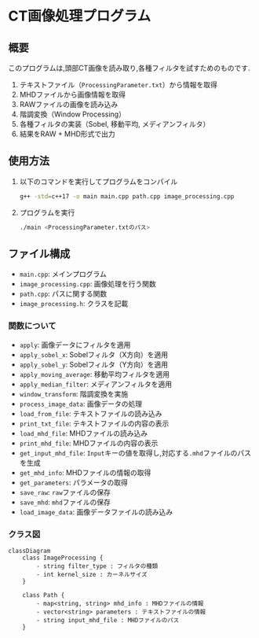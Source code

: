 # CT画像処理プログラム

## 概要
このプログラムは,頭部CT画像を読み取り,各種フィルタを試すためのものです.

1. テキストファイル（`ProcessingParameter.txt`）から情報を取得
2. MHDファイルから画像情報を取得
3. RAWファイルの画像を読み込み
4. 階調変換（Window Processing）
5. 各種フィルタの実装（Sobel, 移動平均, メディアンフィルタ）
6. 結果をRAW + MHD形式で出力

## 使用方法
1. 以下のコマンドを実行してプログラムをコンパイル
    ```sh
    g++ -std=c++17 -o main main.cpp path.cpp image_processing.cpp
    ```
2. プログラムを実行
    ```sh
    ./main <ProcessingParameter.txtのパス>
    ```

## ファイル構成
- `main.cpp`: メインプログラム
- `image_processing.cpp`: 画像処理を行う関数
- `path.cpp`: パスに関する関数
- `image_processing.h`: クラスを記載

### 関数について


- `apply`: 画像データにフィルタを適用
- `apply_sobel_x`: Sobelフィルタ（X方向）を適用
- `apply_sobel_y`: Sobelフィルタ（Y方向）を適用
- `apply_moving_average`: 移動平均フィルタを適用
- `apply_median_filter`: メディアンフィルタを適用
- `window_transform`: 階調変換を実施
- `process_image_data`: 画像データの処理
- `load_from_file`: テキストファイルの読み込み
- `print_txt_file`: テキストファイルの内容の表示
- `load_mhd_file`: MHDファイルの読み込み
- `print_mhd_file`: MHDファイルの内容の表示
- `get_input_mhd_file`: `Input`キーの値を取得し,対応する`.mhd`ファイルのパスを生成
- `get_mhd_info`: MHDファイルの情報の取得
- `get_parameters`: パラメータの取得
- `save_raw`: `raw`ファイルの保存
- `save_mhd`: `mhd`ファイルの保存
- `load_image_data`: 画像データファイルの読み込み

### クラス図

```mermaid
classDiagram
    class ImageProcessing {
        - string filter_type : フィルタの種類
        - int kernel_size : カーネルサイズ
    }

    class Path {
        - map<string, string> mhd_info : MHDファイルの情報
        - vector<string> parameters : テキストファイルの情報
        - string input_mhd_file : MHDファイルのパス
    }
```